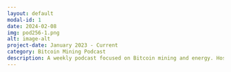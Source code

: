 ```yaml
---
layout: default
modal-id: 1
date: 2024-02-08
img: pod256-1.png
alt: image-alt
project-date: January 2023 - Current
category: Bitcoin Mining Podcast
description: A weekly podcast focused on Bitcoin mining and energy. Hosted by <a href="https://twitter.com/bitkite" target="_blank" rel="noopener noreferrer"><font color="orange">Rod</font></a> and <a href="https://twitter.com/econoalchemist" target="_blank" rel="noopener noreferrer"><font color="orange">econoalchemist</font></a>. You can find all the Pod256 episodes in the Podcast Index <a href="https://podcastindex.org/podcast/5876654" target="_blank" rel="noopener noreferrer"><font color="orange">here</font></a>. You can also support Pod256 directly and privately with our <a href="https://paynym.is/+pod256" target="_blank" rel="noopener noreferrer"><font color="orange">PayNym</font></a>!
---
```

